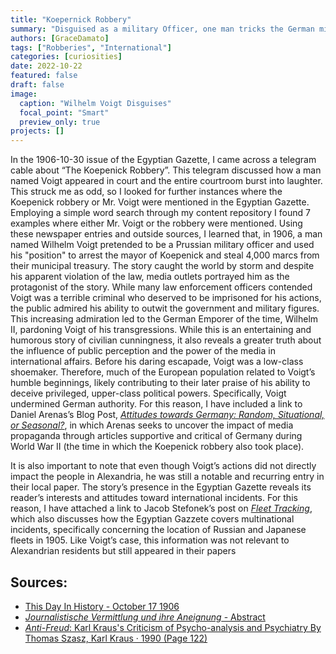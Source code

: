 ```yaml
---
title: "Koepernick Robbery"
summary: "Disguised as a military Officer, one man tricks the German military and government, steals 4,000 marcs, and the public loves it."
authors: [GraceDamato]
tags: ["Robberies", "International"]
categories: [curiosities]
date: 2022-10-22
featured: false
draft: false
image:
  caption: "Wilhelm Voigt Disguises"
  focal_point: "Smart"
  preview_only: true
projects: []
---
```

In the 1906-10-30 issue of the Egyptian Gazette, I came across a telegram cable about “The Koepenick Robbery”. This telegram discussed how a man named Voigt appeared in court and the entire courtroom burst into laughter. This struck me as odd, so I looked for further instances where the Koepenick robbery or Mr. Voigt were mentioned in the Egyptian Gazette. Employing a simple word search through my content repository I found 7 examples where either Mr. Voigt or the robbery were mentioned. Using these newspaper entries and outside sources, I learned that, in 1906, a man named Wilhelm Voigt pretended to be a Prussian military officer and used his "position" to arrest the mayor of Koepenick and steal 4,000 marcs from their municipal treasury. The story caught the world by storm and despite his apparent violation of the law, media outlets portrayed him as the protagonist of the story. While many law enforcement officers contended Voigt was a terrible criminal who deserved to be imprisoned for his actions, the public admired his ability to outwit the government and military figures. This increasing admiration led to the German Emporer of the time, Wilhelm II, pardoning Voigt of his transgressions. While this is an entertaining and humorous story of civilian cunningness, it also reveals a greater truth about the influence of public perception and the power of the media in international affairs. Before his daring escapade, Voigt was a low-class shoemaker. Therefore, much of the European population related to Voigt’s humble beginnings, likely contributing to their later praise of his ability to deceive privileged, upper-class political powers. Specifically, Voigt undermined German authority. For this reason, I have included a link to Daniel Arenas’s Blog Post, [_Attitudes towards Germany: Random, Situational, or Seasonal?_](https://dig-eg-gaz.github.io/post/18-analysis-arenas/), in which Arenas seeks to uncover the impact of media propaganda through articles supportive and critical of Germany during World War II (the time in which the Koepenick robbery also took place).

It is also important to note that even though Voigt’s actions did not directly impact the people in Alexandria, he was still a notable and recurring entry in their local paper. The story’s presence in the Egyptian Gazette reveals its reader’s interests and attitudes toward international incidents. For this reason, I have attached a link to Jacob Stefonek’s post on [_Fleet Tracking_](https://dig-eg-gaz.github.io/post/16-analysis-stefonek/), which also discusses how the Egyptian Gazzete covers multinational incidents, specifically concerning the location of Russian and Japanese fleets in 1905. Like Voigt’s case, this information was not relevant to Alexandrian residents but still appeared in their papers
 
## Sources:
- [This Day In History - October 17 1906](https://www.history.com/this-day-in-history/a-shoemaker-leads-german-soldiers-in-a-robbery)  
- [_Journalistische Vermittlung und ihre Aneignung_ - Abstract](https://journals.univie.ac.at/index.php/oezg/article/view/5087)
- [_Anti-Freud_: Karl Kraus's Criticism of Psycho-analysis and Psychiatry By Thomas Szasz, Karl Kraus · 1990 (Page 122)](https://www.google.com/books/edition/Anti_Freud/qXApVDVKWZUC?hl=en&gbpv=0)